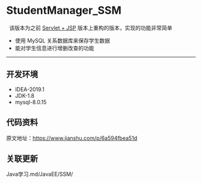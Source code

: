 # StudentManager_SSM
 
 该版本为之前 [Servlet + JSP](https://www.jianshu.com/p/553fc76bb8eb) 版本上重构的版本，实现的功能非常简单
 
-  使用 MySQL 关系数据库来保存学生数据
-  能对学生信息进行增删改查的功能


---

## 开发环境
- IDEA-2019.1
- JDK-1.8
- mysql-8.0.15

## 代码资料
原文地址：https://www.jianshu.com/p/6a594fbea51d

## 关联更新
Java学习.md/JavaEE/SSM/
